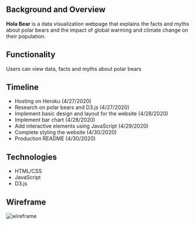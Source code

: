 ## Background and Overview
<b>Hola Bear</b> is a data visualization webpage that explains the facts and myths about polar bears and the impact of global warming and climate change on their population.

## Functionality
Users can view data, facts and myths about polar bears

## Timeline
* Hosting on Heroku (4/27/2020)
* Research on polar bears and D3.js (4/27/2020)
* Implement basic design and layout for the website (4/28/2020)
* Implement bar chart (4/28/2020)
* Add interactive elements using JavaScript (4/29/2020)
* Complete styling the website (4/30/2020)
* Production README (4/30/2020)

## Technologies
* HTML/CSS
* JavaScript
* D3.js

## Wireframe
![wireframe](https://user-images.githubusercontent.com/57915629/80400171-6b93ce80-8888-11ea-81cf-9fece3dfa36a.png)
